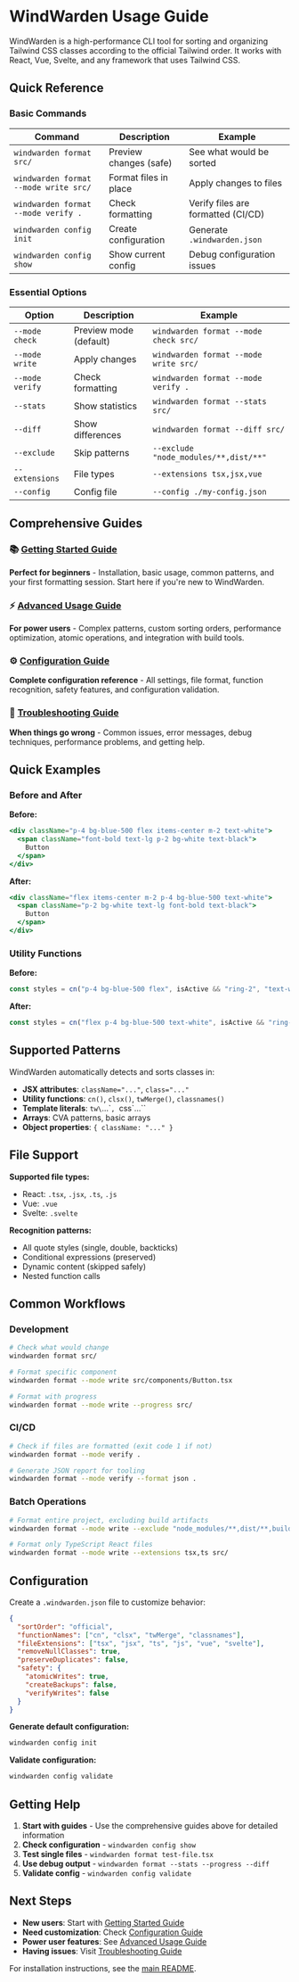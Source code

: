 # WindWarden Usage Guide

WindWarden is a high-performance CLI tool for sorting and organizing Tailwind CSS classes according to the official Tailwind order. It works with React, Vue, Svelte, and any framework that uses Tailwind CSS.

## Quick Reference

### Basic Commands

| Command | Description | Example |
|---------|-------------|---------|
| `windwarden format src/` | Preview changes (safe) | See what would be sorted |
| `windwarden format --mode write src/` | Format files in place | Apply changes to files |
| `windwarden format --mode verify .` | Check formatting | Verify files are formatted (CI/CD) |
| `windwarden config init` | Create configuration | Generate `.windwarden.json` |
| `windwarden config show` | Show current config | Debug configuration issues |

### Essential Options

| Option | Description | Example |
|--------|-------------|---------|
| `--mode check` | Preview mode (default) | `windwarden format --mode check src/` |
| `--mode write` | Apply changes | `windwarden format --mode write src/` |
| `--mode verify` | Check formatting | `windwarden format --mode verify .` |
| `--stats` | Show statistics | `windwarden format --stats src/` |
| `--diff` | Show differences | `windwarden format --diff src/` |
| `--exclude` | Skip patterns | `--exclude "node_modules/**,dist/**"` |
| `--extensions` | File types | `--extensions tsx,jsx,vue` |
| `--config` | Config file | `--config ./my-config.json` |

## Comprehensive Guides

### 📚 [Getting Started Guide](./guides/getting-started.md)
**Perfect for beginners** - Installation, basic usage, common patterns, and your first formatting session. Start here if you're new to WindWarden.

### ⚡ [Advanced Usage Guide](./guides/advanced-usage.md) 
**For power users** - Complex patterns, custom sorting orders, performance optimization, atomic operations, and integration with build tools.

### ⚙️ [Configuration Guide](./guides/configuration.md)
**Complete configuration reference** - All settings, file format, function recognition, safety features, and configuration validation.

### 🔧 [Troubleshooting Guide](./guides/troubleshooting.md)
**When things go wrong** - Common issues, error messages, debug techniques, performance problems, and getting help.

## Quick Examples

### Before and After

**Before:**
```jsx
<div className="p-4 bg-blue-500 flex items-center m-2 text-white">
  <span className="font-bold text-lg p-2 bg-white text-black">
    Button
  </span>
</div>
```

**After:**
```jsx
<div className="flex items-center m-2 p-4 bg-blue-500 text-white">
  <span className="p-2 bg-white text-lg font-bold text-black">
    Button
  </span>
</div>
```

### Utility Functions

**Before:**
```javascript
const styles = cn("p-4 bg-blue-500 flex", isActive && "ring-2", "text-white")
```

**After:**
```javascript
const styles = cn("flex p-4 bg-blue-500 text-white", isActive && "ring-2")
```

## Supported Patterns

WindWarden automatically detects and sorts classes in:

- **JSX attributes**: `className="..."`, `class="..."`
- **Utility functions**: `cn()`, `clsx()`, `twMerge()`, `classnames()`
- **Template literals**: `tw\`...\``, `css\`...\``
- **Arrays**: CVA patterns, basic arrays
- **Object properties**: `{ className: "..." }`

## File Support

**Supported file types:**
- React: `.tsx`, `.jsx`, `.ts`, `.js`
- Vue: `.vue`
- Svelte: `.svelte`

**Recognition patterns:**
- All quote styles (single, double, backticks)
- Conditional expressions (preserved)
- Dynamic content (skipped safely)
- Nested function calls

## Common Workflows

### Development
```bash
# Check what would change
windwarden format src/

# Format specific component
windwarden format --mode write src/components/Button.tsx

# Format with progress
windwarden format --mode write --progress src/
```

### CI/CD
```bash
# Check if files are formatted (exit code 1 if not)
windwarden format --mode verify .

# Generate JSON report for tooling
windwarden format --mode verify --format json .
```

### Batch Operations
```bash
# Format entire project, excluding build artifacts
windwarden format --mode write --exclude "node_modules/**,dist/**,build/**" .

# Format only TypeScript React files
windwarden format --mode write --extensions tsx,ts src/
```

## Configuration

Create a `.windwarden.json` file to customize behavior:

```json
{
  "sortOrder": "official",
  "functionNames": ["cn", "clsx", "twMerge", "classnames"],
  "fileExtensions": ["tsx", "jsx", "ts", "js", "vue", "svelte"],
  "removeNullClasses": true,
  "preserveDuplicates": false,
  "safety": {
    "atomicWrites": true,
    "createBackups": false,
    "verifyWrites": false
  }
}
```

**Generate default configuration:**
```bash
windwarden config init
```

**Validate configuration:**
```bash
windwarden config validate
```

## Getting Help

1. **Start with guides** - Use the comprehensive guides above for detailed information
2. **Check configuration** - `windwarden config show`
3. **Test single files** - `windwarden format test-file.tsx`
4. **Use debug output** - `windwarden format --stats --progress --diff`
5. **Validate config** - `windwarden config validate`

## Next Steps

- **New users**: Start with [Getting Started Guide](./guides/getting-started.md)
- **Need customization**: Check [Configuration Guide](./guides/configuration.md)  
- **Power user features**: See [Advanced Usage Guide](./guides/advanced-usage.md)
- **Having issues**: Visit [Troubleshooting Guide](./guides/troubleshooting.md)

For installation instructions, see the [main README](../README.md#installation).